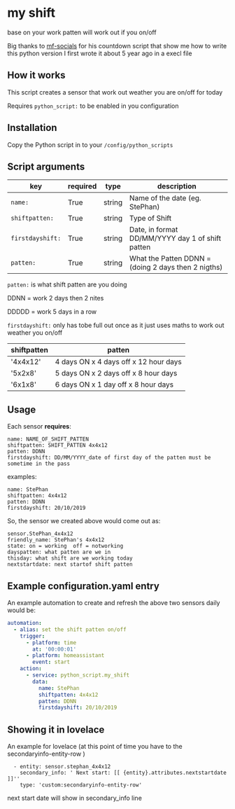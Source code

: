 # my shift
base on your work patten will work out if you on/off

Big thanks to [mf-socials](https://github.com/mf-social/ps-date-countdown) for his countdown script that show me how to write this python version I first wrote it about 5 year ago in a execl file


## How it works
This script creates a sensor that work out weather you are on/off for today

Requires `python_script:` to be enabled in you configuration

## Installation
Copy the Python script in to your `/config/python_scripts`

## Script arguments
key | required | type | description
-- | -- | -- | --
`name:` | True | string | Name of the date (eg. StePhan)
`shiftpatten:` | True | string | Type of Shift  
`firstdayshift:` | True | string | Date, in format DD/MM/YYYY day 1 of shift patten
`patten:` | True | string | What the Patten DDNN = (doing 2 days then 2 nigths)

`patten:` is what shift patten are you doing

DDNN = work 2 days then 2 nites

DDDDD = work 5 days in a row

`firstdayshift:` only has tobe full out once as it just uses maths to work out weather you on/off


shiftpatten | patten
--|--
'4x4x12'|    4 days ON x 4 days off x 12 hour days 
'5x2x8'|    5 days ON x 2 days off x 8 hour days 
'6x1x8' |    6 days ON x 1 day off x 8 hour days 

## Usage
Each sensor **requires**:

```
name: NAME_OF_SHIFT_PATTEN
shiftpatten: SHIFT_PATTEN 4x4x12
patten: DDNN
firstdayshift: DD/MM/YYYY_date of first day of the patten must be sometime in the pass
```

examples:

```
name: StePhan
shiftpatten: 4x4x12
patten: DDNN
firstdayshift: 20/10/2019
```
So, the sensor we created above would come out as:

```
sensor.StePhan_4x4x12
friendly_name: StePhan's 4x4x12
state: on = working  off = notworking
dayspatten: what patten are we in
thisday: what shift are we working today
nextstartdate: next startof shift patten
```
## Example configuration.yaml entry
An example automation to create and refresh the above two sensors daily would be:

```yaml
automation:
  - alias: set the shift patten on/off
    trigger:
      - platform: time
        at: '00:00:01'
      - platform: homeassistant
        event: start
    action:
      - service: python_script.my_shift
        data:
          name: StePhan
          shiftpatten: 4x4x12
          patten: DDNN
          firstdayshift: 20/10/2019
```
## Showing it in lovelace
An example for lovelace
(at this point of time you have to the secondaryinfo-entity-row )

```
  - entity: sensor.stephan_4x4x12
    secondary_info: ' Next start: [[ {entity}.attributes.nextstartdate ]]''
    type: 'custom:secondaryinfo-entity-row'
```
next start date will show in secondary_info line
